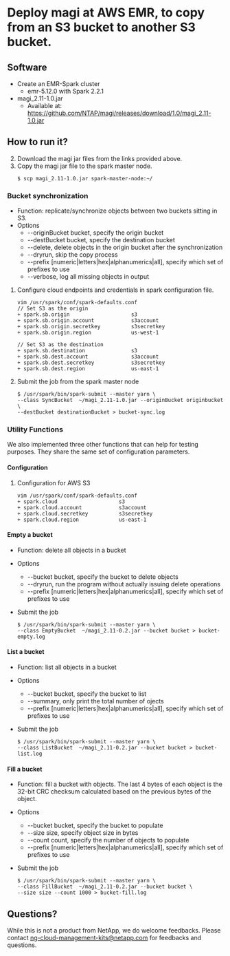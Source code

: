 # Deploy magi at AWS EMR, to copy from an S3 bucket to another S3 bucket. #


## Software ##
* Create an EMR-Spark cluster  
	* emr-5.12.0 with Spark 2.2.1
* magi_2.11-1.0.jar  
	* Available at: https://github.com/NTAP/magi/releases/download/1.0/magi_2.11-1.0.jar

## How to run it? ##
2. Download the magi jar files from the links provided above.   
4. Copy the magi jar file to the spark master node.
	~~~~
	$ scp magi_2.11-1.0.jar spark-master-node:~/
	~~~~

### Bucket synchronization ### 
* Function: replicate/synchronize objects between two buckets sitting in S3.
* Options
  * --originBucket bucket, specify the origin bucket 
  * --destBucket bucket, specify the destination bucket
  * --delete, delete objects in the origin bucket after the synchronization
  * --dryrun, skip the copy process
  * --prefix [numeric|letters|hex|alphanumerics|all], specify which set of prefixes to use
  * --verbose, log all missing objects in output

1. Configure cloud endpoints and credentials in spark configuration file.
	~~~~
	vim /usr/spark/conf/spark-defaults.conf
	// Set S3 as the origin
	+ spark.sb.origin                    s3
	+ spark.sb.origin.account            s3account
	+ spark.sb.origin.secretkey          s3secretkey
	+ spark.sb.origin.region             us-west-1

	// Set S3 as the destination
	+ spark.sb.destination               s3
	+ spark.sb.dest.account              s3account
	+ spark.sb.dest.secretkey            s3secretkey
	+ spark.sb.dest.region               us-east-1

	~~~~

	
2. Submit the job from the spark master node
	~~~~
	$ /usr/spark/bin/spark-submit --master yarn \
	--class SyncBucket  ~/magi_2.11-1.0.jar --originBucket originbucket \
	--destBucket destinationBucket > bucket-sync.log
	~~~~

### Utility Functions ###
We also implemented three other functions that can help for testing purposes. 
They share the same set of configuration parameters. 
#### Configuration ####
1. Configuration for AWS S3
	~~~~
	vim /usr/spark/conf/spark-defaults.conf
	+ spark.cloud                    s3
	+ spark.cloud.account            s3account
	+ spark.cloud.secretkey          s3secretkey
	+ spark.cloud.region             us-east-1
	~~~~

#### Empty a bucket ####
* Function: delete all objects in a bucket
* Options
  * --bucket bucket, specify the bucket to delete objects
  * --dryrun, run the program without actually issuing delete operations
  * --prefix [numeric|letters|hex|alphanumerics|all], specify which set of prefixes to use

* Submit the job
	~~~~
	$ /usr/spark/bin/spark-submit --master yarn \
	--class EmptyBucket  ~/magi_2.11-0.2.jar --bucket bucket > bucket-empty.log
	~~~~

#### List a bucket ####
* Function: list all objects in a bucket
* Options
  * --bucket bucket, specify the bucket to list
  * --summary, only print the total number of ojects
  * --prefix [numeric|letters|hex|alphanumerics|all], specify which set of prefixes to use

* Submit the job
	~~~~
	$ /usr/spark/bin/spark-submit --master yarn \
	--class ListBucket  ~/magi_2.11-0.2.jar --bucket bucket > bucket-list.log
	~~~~

#### Fill a bucket ####
* Function: fill a bucket with objects. The last 4 bytes of each object is the 32-bit CRC checksum calculated based on the previous bytes of the object.   
* Options
  * --bucket bucket, specify the bucket to populate
  * --size size, specify object size in bytes
  * --count count, specify the number of objects to populate
  * --prefix [numeric|letters|hex|alphanumerics|all], specify which set of prefixes to use

* Submit the job
	~~~~
	$ /usr/spark/bin/spark-submit --master yarn \
	--class FillBucket  ~/magi_2.11-0.2.jar --bucket bucket \
	--size size --count 1000 > bucket-fill.log
	~~~~

## Questions? ##
While this is not a product from NetApp, we do welcome feedbacks. Please contact ng-cloud-management-kits@netapp.com for feedbacks and questions. 
